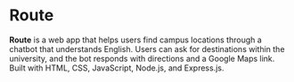# Route
**Route** is a web app that helps users find campus locations through a chatbot that understands English. Users can ask for destinations within the university, and the bot responds with directions and a Google Maps link. Built with HTML, CSS, JavaScript, Node.js, and Express.js.
